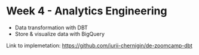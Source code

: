 # Week 4 - Analytics Engineering

- Data transformation with DBT
- Store & visualize data with BigQuery

Link to implemetation: https://github.com/iurii-chernigin/de-zoomcamp-dbt
